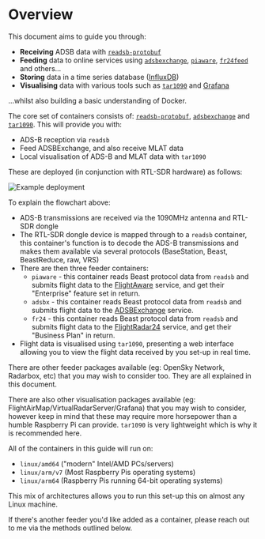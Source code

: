 # Overview

This document aims to guide you through:

* **Receiving** ADSB data with [`readsb-protobuf`](https://hub.docker.com/r/mikenye/readsb-protobuf)
* **Feeding** data to online services using [`adsbexchange`](https://hub.docker.com/r/mikenye/adsbexchange), [`piaware`](https://hub.docker.com/r/mikenye/piaware), [`fr24feed`](https://hub.docker.com/r/mikenye/fr24feed) and others...
* **Storing** data in a time series database \([InfluxDB](https://docs.influxdata.com/influxdb/)\)
* **Visualising** data with various tools such as [`tar1090`](https://hub.docker.com/r/mikenye/tar1090) and [Grafana](https://grafana.com)

...whilst also building a basic understanding of Docker.

The core set of containers consists of: [`readsb-protobuf`](https://hub.docker.com/r/mikenye/readsb-protobuf), [`adsbexchange`](https://hub.docker.com/r/mikenye/adsbexchange) and [`tar1090`](https://hub.docker.com/r/mikenye/tar1090). This will provide you with:

* ADS-B reception via `readsb`
* Feed ADSBExchange, and also receive MLAT data
* Local visualisation of ADS-B and MLAT data with `tar1090`

These are deployed \(in conjunction with RTL-SDR hardware\) as follows:

![Example deployment](../.gitbook/assets/adsb-docker-flowchart.png)

To explain the flowchart above:

* ADS-B transmissions are received via the 1090MHz antenna and RTL-SDR dongle
* The RTL-SDR dongle device is mapped through to a `readsb` container, this container's function is to decode the ADS-B transmissions and makes them available via several protocols \(BaseStation, Beast, BeastReduce, raw, VRS\)
* There are then three feeder containers:
  * `piaware` - this container reads Beast protocol data from `readsb` and submits flight data to the [FlightAware](https://flightaware.com) service, and get their "Enterprise" feature set in return.
  * `adsbx` - this container reads Beast protocol data from `readsb` and submits flight data to the [ADSBExchange](https://www.adsbexchange.com) service.
  * `fr24` - this container reads Beast protocol data from `readsb` and submits flight data to the [FlightRadar24](https://www.flightradar24.com) service, and get their "Business Plan" in return.
* Flight data is visualised using `tar1090`, presenting a web interface allowing you to view the flight data received by you set-up in real time.

There are other feeder packages available \(eg: OpenSky Network, Radarbox, etc\) that you may wish to consider too. They are all explained in this document.

There are also other visualisation packages available \(eg: FlightAirMap/VirtualRadarServer/Grafana\) that you may wish to consider, however keep in mind that these may require more horsepower than a humble Raspberry Pi can provide. `tar1090` is very lightweight which is why it is recommended here.

All of the containers in this guide will run on:

* `linux/amd64` \("modern" Intel/AMD PCs/servers\)
* `linux/arm/v7` \(Most Raspberry Pis operating systems\)
* `linux/arm64` \(Raspberry Pis running 64-bit operating systems\)

This mix of architectures allows you to run this set-up this on almost any Linux machine.

If there's another feeder you'd like added as a container, please reach out to me via the methods outlined below.

